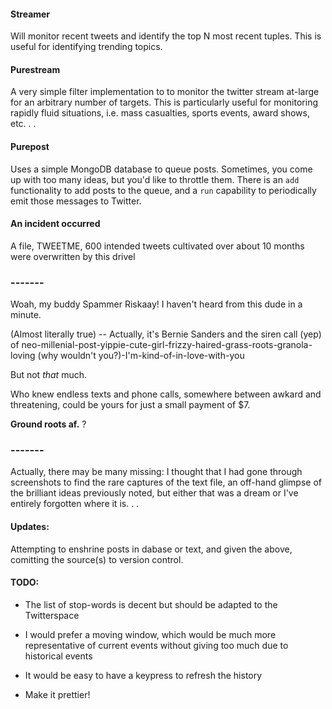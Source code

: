 #### Streamer

Will monitor recent tweets and identify the top N most recent tuples. This is useful for identifying trending topics.

#### Purestream

A very simple filter implementation to to monitor the twitter stream at-large for an arbitrary number of targets. This is particularly useful for monitoring rapidly fluid situations, i.e. mass casualties, sports events, award shows, etc. . .

#### Purepost

Uses a simple MongoDB database to queue posts. Sometimes, you come up with too many ideas, but you'd like to throttle them. There is an `add` functionality to add posts to the queue, and a `run` capability to periodically emit those messages to Twitter.

#### An incident occurred

A file, TWEETME, 600 intended tweets cultivated over about 10 months were overwritten by this drivel

### -------

Woah, my buddy Spammer Riskaay! I haven't heard from this dude in a minute.

(Almost literally true) -- Actually, it's Bernie Sanders and the siren call (yep) of  neo-millenial-post-yippie-cute-girl-frizzy-haired-grass-roots-granola-loving (why wouldn't you?)-I'm-kind-of-in-love-with-you

But not *that* much.

Who knew endless texts and phone calls, somewhere between awkard and threatening, could be yours for just a small payment of $7.

__Ground roots af.__ ?

### -------

Actually, there may be many missing: I thought that I had gone through screenshots to find the rare captures of the text file, an off-hand glimpse of the brilliant ideas previously noted, but either that was a dream or I've entirely forgotten where it is. . . 

#### Updates:

Attempting to enshrine posts in dabase or text, and given the above, comitting the source(s) to version control.


#### TODO:
- The list of stop-words is decent but should be adapted to the Twitterspace

- I would prefer a moving window, which would be much more representative of current events without giving too much due to historical events

- It would be easy to have a keypress to refresh the history

- Make it prettier!